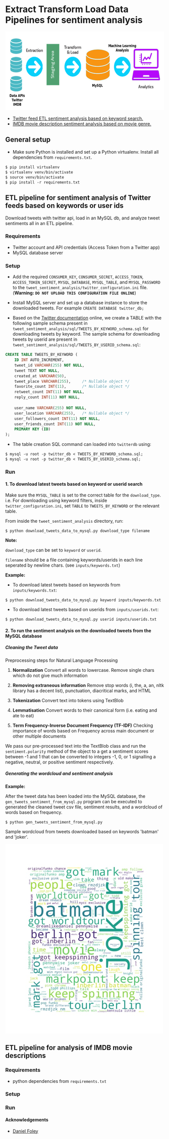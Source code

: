 # Extract Transform Load Data Pipelines for sentiment analysis

<div style="text-align:center"><img src='img/etl_headline.jpg' height='250' /></div>

-   [Twitter feed ETL sentiment analysis based on keyword search.](#data-pipeline-for-sentiment-analysis-of-twitter-feeds)
-   [IMDB movie description sentiment analysis based on movie genre.](#etl-pipeline-for-analysis-of-imdb-movie-descriptions)

## General setup

-   Make sure Python is installed and set up a Python virtualenv. Install all dependencies from `requirements.txt`.

```shell
$ pip install virtualenv
$ virtualenv venv/bin/activate
$ source venv/bin/activate
$ pip install -r requirements.txt
```

## ETL pipeline for sentiment analysis of Twitter feeds based on keywords or user ids

Download tweets with twitter api, load in an MySQL db, and analyze tweet sentiments all in an ETL pipeline.

### Requirements

-   Twitter account and API credentials (Access Token from a Twitter app)
-   MySQL database server

### Setup

-   Add the required `CONSUMER_KEY`, `CONSUMER_SECRET`, `ACCESS_TOKEN`, `ACCESS_TOKEN_SECRET`, `MYSQL_DATABASE`, `MYSQL_TABLE`, and `MYSQL_PASSWORD` to the `tweet_sentiment_analysis/twitter_configuration.ini` file. (**Warning: `DO NOT UPLOAD THIS CONFIGURATION FILE ONLINE`**)

-   Install MySQL server and set up a database instance to store the downloaded tweets. For example `CREATE DATABASE twitter_db;`

-   Based on the [Twitter documentation](https://developer.twitter.com/en/docs/tweets/data-dictionary/overview/intro-to-tweet-json) online, we create a TABLE with the following sample schema present in `tweet_sentiment_analysis/sql/TWEETS_BY_KEYWORD_schema.sql` for downloading tweets by keyword. The sample schema for downloading tweets by userid are present in `tweet_sentiment_analysis/sql/TWEETS_BY_USERID_schema.sql`:

```sql
CREATE TABLE TWEETS_BY_KEYWORD (
    ID INT AUTO_INCREMENT,
    tweet_id VARCHAR(255) NOT NULL,
    tweet TEXT NOT NULL,
    created_at VARCHAR(50),
    tweet_place VARCHAR(255),     /* Nullable object */
    favorite_count INT(11),       /* Nullable object */
    retweet_count INT(11) NOT NULL,
    reply_count INT(11) NOT NULL,

    user_name VARCHAR(255) NOT NULL,
    user_location VARCHAR(255),   /* Nullable object */
    user_followers_count INT(11) NOT NULL,
    user_friends_count INT(11) NOT NULL,
    PRIMARY KEY (ID)
);
```

-   The table creation SQL command can loaded into `twitterdb` using:

```shell
$ mysql -u root -p twitter_db < TWEETS_BY_KEYWORD_schema.sql;
$ mysql -u root -p twitter_db < TWEETS_BY_USERID_schema.sql;
```

### Run

#### 1. To download latest tweets based on keyword or userid search

Make sure the `MYSQL_TABLE` is set to the correct table for the `download_type`. i.e. For downloading using keyword filters, inside `twitter_configuration.ini`, set `TABLE` to `TWEETS_BY_KEYWORD` or the relevant table.

From inside the `tweet_sentiment_analysis` directory, run:

```shell
$ python download_tweets_data_to_mysql.py download_type filename
```

**Note:**

`download_type` can be set to `keyword` or `userid`.

`filename` should be a file containing keywords/userids in each line seperated by newline chars. (see `inputs/keywords.txt`)

**Example:**

-   To download latest tweets based on keywords from `inputs/keywords.txt`:

```shell
$ python download_tweets_data_to_mysql.py keyword inputs/keywords.txt
```

-   To download latest tweets based on userids from `inputs/userids.txt`:

```shell
$ python download_tweets_data_to_mysql.py userid inputs/userids.txt
```

#### 2. To run the sentiment analysis on the downloaded tweets from the MySQL database

##### Cleaning the Tweet data

Preprocessing steps for Natural Language Processing

1.  **Normalization** Convert all words to lowercase. Remove single chars which do not give much information

2.  **Removing extraneous information** Remove stop words (i, the, a, an, nltk library has a decent list), punctuation, diacritical marks, and HTML

3.  **Tokenization** Convert text into tokens using TextBlob

4.  **Lemmatisation** Convert words to their canonical form (i.e. eating and ate to eat)

5.  **Term Frequency-Inverse Document Frequency (TF-IDF)** Checking importance of words based on Frequency across main document or other multiple documents

We pass our pre-processed text into the TextBlob class and run the `sentiment.polarity` method of the object to a get a sentiment scores between -1 and 1 that can be converted to integers -1, 0, or 1 signalling a negative, neutral, or positive sentiment respectively.

##### Generating the wordcloud and sentiment analysis

**Example:**

After the tweet data has been loaded into the MySQL database, the `gen_tweets_sentiment_from_mysql.py` program can be executed to generated the cleaned tweet csv file, sentiment results, and a wordcloud of words based on frequency.

```shell
$ python gen_tweets_sentiment_from_mysql.py
```

Sample wordcloud from tweets downloaded based on keywords 'batman' and 'joker'.

<img src='img/batman_joker_tweets_word_cloud.jpg' />


## ETL pipeline for analysis of IMDB movie descriptions

### Requirements

-   python dependencies from `requirements.txt`

### Setup

### Run

#### Acknowledgements

-   [Daniel Foley](https://www.linkedin.com/in/daniel-foley-1ab904a2/)

